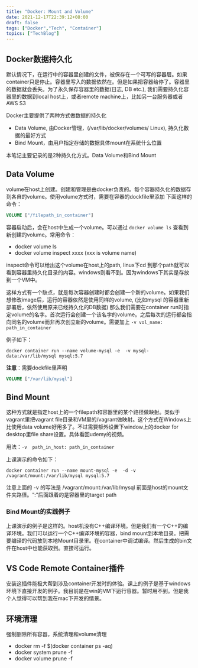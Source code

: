 ```yaml
---
title: "Docker: Mount and Volume"
date: 2021-12-17T22:39:12+08:00
draft: false
tags: ["Docker","Tech", "Container"]
topics: ["TechBlog"]
---
```


## Docker数据持久化
默认情况下，在运行中的容器里创建的文件，被保存在一个可写的容器层。如果container只是停止。容器里写入的数据依然在。但是如果把容器给停了。容器里的数据就会丢失。为了永久保存容器里的数据(日志, DB etc.), 我们需要持久化容器里的数据到local host上，或者remote machine上，比如另一台服务器或者AWS S3


Docker主要提供了两种方式做数据的持久化
* Data Volume, 由Docker管理，(/var/lib/docker/volumes/ Linux), 持久化数据的最好方式
* Bind Mount，由用户指定存储的数据具体mount在系统什么位置

本笔记主要记录的是2种持久化方式。Data Volume和Bind Mount

## Data Volume
volume在host上创建。创建和管理是由docker负责的。每个容器持久化的数据存到各自的volume。使用volume方式时，需要在容器的dockfile里添加 下面这样的命令：     
```dockerfile
VOLUME ["/filepath_in_container"]
```     
容器启动后，会在host中生成一个volume。可以通过 ```docker volume ls```  查看到新创建的volume。常用命令：
* docker volume ls
* docker volume inspect xxxx (xxx is volume name)

inspect命令可以给出这个volume在host上的path, linux下cd 到那个path就可以看到容器里持久化目录的内容。windows则看不到。因为windows下其实是存放到一个VM中。


这样方式有一个缺点，就是每次容器创建时都会创建一个新的volume。如果我们想修改image后，运行的容器依然是使用同样的volume, (比如mysql 的容器重新部署后，依然使用原来已经持久化的DB数据) 那么我们需要在container run时指定volume的名字。首次运行会创建一个该名字的volume。之后每次的运行都会指向同名的volume而非再次创立新的volume。需要加上 ```-v vol_name: path_in_container```

例子如下：       
 ``` shell
 docker container run --name volume-mysql -e  -v mysql-data:/var/lib/mysql mysql:5.7
 ```
**注意**：需要dockfile里声明  
```dockerfile
VOLUME ["/var/lib/mysql"]
 ```





## Bind Mount
这种方式就是指定host上的一个filepath和容器里的某个路径做映射。类似于vagrant里把vagrant file目录和VM里的/vagrant做映射。这个方式在Windows上比使用data volume好用多了。不过需要额外设置下window上的docker for desktop里file share设置。具体看回udemy的视频。

用法：```-v  path_in_host: path_in_container```

上课演示的命令如下：

 ``` shell
 docker container run --name mount-mysql -e  -d -v /vagrant/mount:/var/lib/mysql mysql:5.7
 ```

注意上面的 -v 的写法是 /vagrant/mount:/var/lib/mysql
前面是host的mount文件夹路径。“:”后面跟着的是容器里的target path

### Bind Mount的实践例子
上课演示的例子是这样的。host机没有C++编译环境。但是我们有一个C++的编译环境。我们可以运行一个C++编译环境的容器，bind mount到本地目录。把需要编译的代码放到本地Mount目录里。在container中调试编译。然后生成的bin文件在host中也能获取到。直接可运行。


## VS Code Remote Container插件
安装这插件能极大帮到涉及container开发时的体验。课上的例子是基于windows环境下直接开发的例子。我目前是在win的VM下运行容器。暂时用不到。但是我个人觉得可以帮到我在mac下开发的情景。

## 环境清理
强制删除所有容器，系统清理和volume清理

* docker rm -f $(docker container ps -aq)
* docker system prune -f
* docker volume prune -f